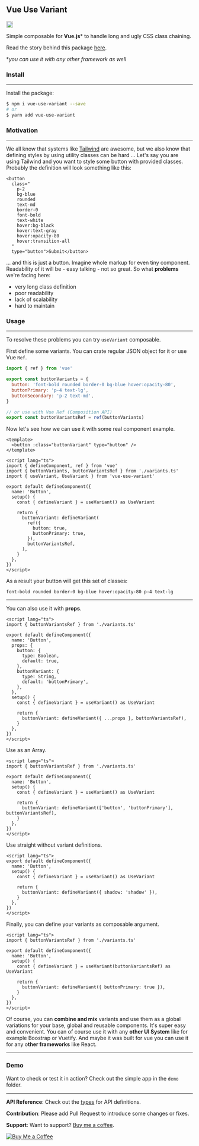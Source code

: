 ## Vue Use Variant

<a href="https://badge.fury.io/js/vue-use-variant"><img src="https://d25lcipzij17d.cloudfront.net/badge.svg?id=js&r=r&type=6e&v=0.1.1&x2=0" alt="npm version" height="18"></a>

Simple composable for **Vue.js*** to handle long and ugly CSS class chaining.

Read the story behind this package [here](https://itnext.io/tailwind-class-madness-never-again-75ec6ebfd3a0).

**you can use it with any other framework as well*

### Install

---

Install the package:

```bash
$ npm i vue-use-variant --save
# or
$ yarn add vue-use-variant
```

### Motivation

---

We all know that systems like [Tailwind](https://tailwindcss.com) are awesome, but we also know that defining styles by using utility classes can be hard ... Let's say you are using Tailwind and you want to style some button with provided classes. Probably the definition will look something like this:

```vue
<button
  class="
    p-2 
    bg-blue 
    rounded
    text-md 
    border-0
    font-bold 
    text-white 
    hover:bg-black 
    hover:text-gray
    hover:opacity-80
    hover:transition-all 
  "
  type="button">Submit</button>
```

... and this is just a button. Imagine whole markup for even tiny component. 
Readability of it will be - easy talking - not so great. So what **problems** we're facing here:

- very long class definition
- poor readability
- lack of scalability
- hard to maintain

### Usage

---

To resolve these problems you can try `useVariant` composable.

First define some variants. You can crate regular JSON object for it or use Vue `Ref`.

```javascript
import { ref } from 'vue'

export const buttonVariants = {
  button: 'font-bold rounded border-0 bg-blue hover:opacity-80',
  buttonPrimary: 'p-4 text-lg',
  buttonSecondary: 'p-2 text-md',
}

// or use with Vue Ref (Composition API)
export const buttonVariantsRef = ref(buttonVariants)
```

Now let's see how we can use it with some real component example.

```vue
<template>
  <button :class="buttonVariant" type="button" />
</template>

<script lang="ts">
import { defineComponent, ref } from 'vue'
import { buttonVariants, buttonVariantsRef } from './variants.ts'
import { useVariant, UseVariant } from 'vue-use-variant'

export default defineComponent({
  name: 'Button',
  setup() {
    const { defineVariant } = useVariant() as UseVariant

    return {
      buttonVariant: defineVariant(
        ref({
          button: true,
          buttonPrimary: true,
        }),
        buttonVariantsRef,
      ),
    }
  },
})
</script>
```

As a result your button will get this set of classes:

```vue
font-bold rounded border-0 bg-blue hover:opacity-80 p-4 text-lg
```

---

You can also use it with **props**.

```vue
<script lang="ts">
import { buttonVariantsRef } from './variants.ts'

export default defineComponent({
  name: 'Button',
  props: {
    button: {
      type: Boolean,
      default: true,
    },
    buttonVariant: {
      type: String,
      default: 'buttonPrimary',
    },
  },
  setup() {
    const { defineVariant } = useVariant() as UseVariant

    return {
      buttonVariant: defineVariant({ ...props }, buttonVariantsRef),
    }
  },
})
</script>
```

Use as an Array.

```vue
<script lang="ts">
import { buttonVariantsRef } from './variants.ts'

export default defineComponent({
  name: 'Button',
  setup() {
    const { defineVariant } = useVariant() as UseVariant

    return {
      buttonVariant: defineVariant(['button', 'buttonPrimary'], buttonVariantsRef),
    }
  },
})
</script>
```

Use straight without variant definitions.

```vue
<script lang="ts">
export default defineComponent({
  name: 'Button',
  setup() {
    const { defineVariant } = useVariant() as UseVariant

    return {
      buttonVariant: defineVariant({ shadow: 'shadow' }),
    }
  },
})
</script>
```

Finally, you can define your variants as composable argument.

```vue
<script lang="ts">
import { buttonVariantsRef } from './variants.ts'

export default defineComponent({
  name: 'Button',
  setup() {
    const { defineVariant } = useVariant(buttonVariantsRef) as UseVariant

    return {
      buttonVariant: defineVariant({ buttonPrimary: true }),
    }
  },
})
</script>
```

Of course, you can **combine and mix** variants and use them as a global variations for 
your base, global and reusable components. It's super easy and convenient. You can
of course use it with any **other UI System** like for example Boostrap or Vuetify.
And maybe it was built for vue you can use it for any o**ther frameworks** like React.

--- 

### Demo

Want to check or test it in action? Check out the simple app in the `demo` folder.

---

**API Reference**: Check out the [types](src/types.ts) for API definitions.

**Contribution**: Please add Pull Request to introduce some changes or fixes.

**Support**: Want to support? [Buy me a coffee](https://www.buymeacoffee.com/lukas.borawski).

<a href="https://www.buymeacoffee.com/lukas.borawski" target="__blank"><img src="https://cdn.buymeacoffee.com/buttons/v2/default-blue.png" alt="Buy Me a Coffee"></a>

